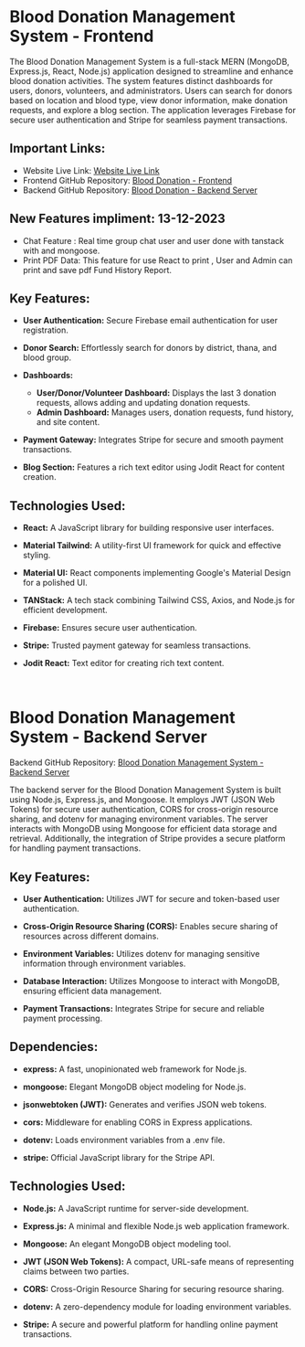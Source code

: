 # Blood Donation Management System - Frontend

The Blood Donation Management System is a full-stack MERN (MongoDB, Express.js, React, Node.js) application designed to streamline and enhance blood donation activities. The system features distinct dashboards for users, donors, volunteers, and administrators. Users can search for donors based on location and blood type, view donor information, make donation requests, and explore a blog section. The application leverages Firebase for secure user authentication and Stripe for seamless payment transactions.

## Important Links:
- Website Live Link: [Website Live Link](https://blood-donate-e576a.web.app)
- Frontend GitHub Repository: [Blood Donation - Frontend](https://github.com/ashiqee/blood-donation-full-stack-client)
- Backend GitHub Repository: [Blood Donation - Backend Server](https://github.com/ashiqee/blood-donation-full-stack-server-side)

## New Features impliment: 13-12-2023
-  Chat Feature : Real time group chat user and user done with tanstack with and mongoose.
-  Print PDF Data: This feature for  use React to print ,  User and Admin can print and save pdf Fund History Report.

## Key Features:

- **User Authentication:** Secure Firebase email authentication for user registration.

- **Donor Search:** Effortlessly search for donors by district, thana, and blood group.

- **Dashboards:**
  - **User/Donor/Volunteer Dashboard:** Displays the last 3 donation requests, allows adding and updating donation requests.
  - **Admin Dashboard:** Manages users, donation requests, fund history, and site content.
- **Payment Gateway:** Integrates Stripe for secure and smooth payment transactions.

- **Blog Section:** Features a rich text editor using Jodit React for content creation.

## Technologies Used:

- **React:** A JavaScript library for building responsive user interfaces.

- **Material Tailwind:** A utility-first UI framework for quick and effective styling.

- **Material UI:** React components implementing Google's Material Design for a polished UI.

- **TANStack:** A tech stack combining Tailwind CSS, Axios, and Node.js for efficient development.

- **Firebase:** Ensures secure user authentication.

- **Stripe:** Trusted payment gateway for seamless transactions.

- **Jodit React:** Text editor for creating rich text content.

<br>

# Blood Donation Management System - Backend Server

Backend GitHub Repository: [Blood Donation Management System - Backend Server](https://github.com/ashiqee/blood-donation-full-stack-server-side)

The backend server for the Blood Donation Management System is built using Node.js, Express.js, and Mongoose. It employs JWT (JSON Web Tokens) for secure user authentication, CORS for cross-origin resource sharing, and dotenv for managing environment variables. The server interacts with MongoDB using Mongoose for efficient data storage and retrieval. Additionally, the integration of Stripe provides a secure platform for handling payment transactions.

## Key Features:

- **User Authentication:** Utilizes JWT for secure and token-based user authentication.

- **Cross-Origin Resource Sharing (CORS):** Enables secure sharing of resources across different domains.

- **Environment Variables:** Utilizes dotenv for managing sensitive information through environment variables.

- **Database Interaction:** Utilizes Mongoose to interact with MongoDB, ensuring efficient data management.

- **Payment Transactions:** Integrates Stripe for secure and reliable payment processing.

## Dependencies:

- **express:** A fast, unopinionated web framework for Node.js.
- **mongoose:** Elegant MongoDB object modeling for Node.js.
- **jsonwebtoken (JWT):** Generates and verifies JSON web tokens.

- **cors:** Middleware for enabling CORS in Express applications.

- **dotenv:** Loads environment variables from a .env file.

- **stripe:** Official JavaScript library for the Stripe API.

## Technologies Used:

- **Node.js:** A JavaScript runtime for server-side development.
- **Express.js:** A minimal and flexible Node.js web application framework.
- **Mongoose:** An elegant MongoDB object modeling tool.
- **JWT (JSON Web Tokens):** A compact, URL-safe means of representing claims between two parties.
- **CORS:** Cross-Origin Resource Sharing for securing resource sharing.
- **dotenv:** A zero-dependency module for loading environment variables.

- **Stripe:** A secure and powerful platform for handling online payment transactions.
